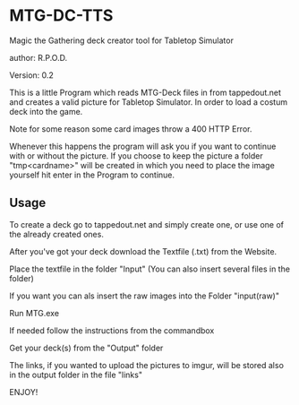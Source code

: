MTG-DC-TTS
==========

Magic the Gathering deck creator tool for Tabletop Simulator

author: R.P.O.D.

Version: 0.2

This is a little Program which reads MTG-Deck files in from tappedout.net 
and creates a valid picture for Tabletop Simulator. In order to load a costum 
deck into the game.

Note for some reason some card images throw a 400 HTTP Error.

Whenever this happens the program will ask you if you want to continue with 
or without the picture. If you choose to keep the picture a folder 
"tmp\<cardname>\" will be created in which you need to place the image yourself 
hit enter in the Program to continue.

Usage
---------

To create a deck go to tappedout.net and simply create one, or use one of the 
already created ones. 

After you've got your deck download the Textfile (.txt) from the Website. 

Place the textfile in the folder "Input" (You can also insert several files 
in the folder)

If you want you can als insert the raw images into the Folder "input(raw)"

Run MTG.exe

If needed follow the instructions from the commandbox

Get your deck(s) from the "Output" folder

The links, if you wanted to upload the pictures to imgur, will be stored 
also in the output folder in the file "links<current date>"

ENJOY!

